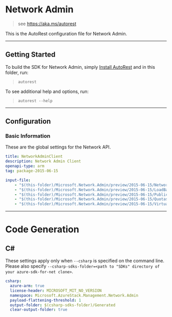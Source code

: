 # Network Admin

> see https://aka.ms/autorest

This is the AutoRest configuration file for Network Admin.

---
## Getting Started
To build the SDK for Network Admin, simply [Install AutoRest](https://aka.ms/autorest/install) and in this folder, run:

> `autorest`

To see additional help and options, run:

> `autorest --help`
---

## Configuration

### Basic Information
These are the global settings for the Network API.

``` yaml
title: NetworkAdminClient
description: Network Admin Client
openapi-type: arm
tag: package-2015-06-15
```

``` yaml
input-file:
    - "$(this-folder)/Microsoft.Network.Admin/preview/2015-06-15/Network.json"
    - "$(this-folder)/Microsoft.Network.Admin/preview/2015-06-15/LoadBalancers.json"
    - "$(this-folder)/Microsoft.Network.Admin/preview/2015-06-15/PublicIpAddresses.json"
    - "$(this-folder)/Microsoft.Network.Admin/preview/2015-06-15/Quotas.json"
    - "$(this-folder)/Microsoft.Network.Admin/preview/2015-06-15/VirtualNetworks.json"
```

---
# Code Generation

## C#

These settings apply only when `--csharp` is specified on the command line.
Please also specify `--csharp-sdks-folder=<path to "SDKs" directory of your azure-sdk-for-net clone>`.

``` yaml $(csharp)
csharp:
  azure-arm: true
  license-header: MICROSOFT_MIT_NO_VERSION
  namespace: Microsoft.AzureStack.Management.Network.Admin
  payload-flattening-threshold: 1
  output-folder: $(csharp-sdks-folder)/Generated
  clear-output-folder: true
```